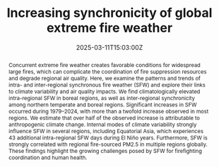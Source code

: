 ---
title: Increasing synchronicity of global extreme fire weather

event: 2025 SNRI Early Career Researcher Lightning Talks
event_url: https://snri.ucmerced.edu/events/2025-lightning-talks

location: UC Merced Conference Center
address:
  street: 5200 North Lake Rd.
  city: Merced
  region: CA
  postcode: '95343'
  country: United States

summary: 
abstract: 'Concurrent extreme fire weather creates favorable conditions for widespread large fires, which can complicate the coordination of fire suppression resources and degrade regional air quality. Here, we examine the patterns and trends of intra- and inter-regional synchronous fire weather (SFW) and explore their links to climate variability and air quality impacts. We find climatologically elevated intra-regional SFW in boreal regions, as well as inter-regional synchronicity among northern temperate and boreal regions. Significant increases in SFW occurred during 1979–2024, with more than a twofold increase observed in most regions. We estimate that over half of the observed increase is attributable to anthropogenic climate change. Internal modes of climate variability strongly influence SFW in several regions, including Equatorial Asia, which experiences 43 additional intra-regional SFW days during El Niño years. Furthermore, SFW is strongly correlated with regional fire-sourced PM2.5 in multiple regions globally. These findings highlight the growing challenges posed by SFW for firefighting coordination and human health.'

# Talk start and end times.
#   End time can optionally be hidden by prefixing the line with `#`.
date: '2025-03-11T15:03:00Z'
date_end: '2025-03-11T15:08:00Z'
all_day: false

# Schedule page publish date (NOT talk date).
publishDate: '2025-03-13T00:00:00Z'

authors:
  - admin
  - John Abatzoglou

tags:
  - Wildfire
  - Extreme fire Weather
  - Global

# Is this a featured talk? (true/false)
featured: true

image:
  caption: 'Talk Poster'
  focal_point: Right

#links:
#  - icon: twitter
#    icon_pack: fab
#    name: Follow
#    url: https://twitter.com/georgecushen
url_code: ''
url_pdf: '/uploads/SNRI Lightning Talks_20250311.pdf'
url_slides: ''
url_video: ''

# Markdown Slides (optional).
#   Associate this talk with Markdown slides.
#   Simply enter your slide deck's filename without extension.
#   E.g. `slides = "example-slides"` references `content/slides/example-slides.md`.
#   Otherwise, set `slides = ""`.
slides: ""

# Projects (optional).
#   Associate this post with one or more of your projects.
#   Simply enter your project's folder or file name without extension.
#   E.g. `projects = ["internal-project"]` references `content/project/deep-learning/index.md`.
#   Otherwise, set `projects = []`.
projects:
  - example
---